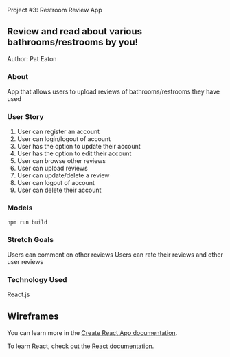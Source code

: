 Project #3: Restroom Review App 

## Review and read about various bathrooms/restrooms by you!

Author: Pat Eaton

### About

App that allows users to upload reviews of bathrooms/restrooms they have used

### User Story

1. User can register an account
2. User can login/logout of account
3. User has the option to update their account
4. User has the option to edit their account
5. User can browse other reviews
6. User can upload reviews
7. User can update/delete a review
8. User can logout of account
9. User can delete their account
 

### Models

`npm run build`

### Stretch Goals

Users can comment on other reviews
Users can rate their reviews and other user reviews

### Technology Used

React.js

## Wireframes

You can learn more in the [Create React App documentation](https://facebook.github.io/create-react-app/docs/getting-started).

To learn React, check out the [React documentation](https://reactjs.org/).


